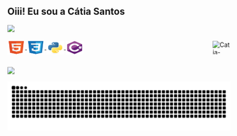 ## Oiii! Eu sou a Cátia Santos
 <div>
  <a href="https://github.com/CatiaSNT">
  <img height="180em" src="https://github-readme-stats.vercel.app/api?username=CatiaSNT&show_icons=true&theme=dracula&include_all_commits=true&count_private=true"/>

</div>
<div style="display: inline_block"><br>
 
  <img align="center" alt="Catia-HTML" height="30" width="40" src="https://raw.githubusercontent.com/devicons/devicon/master/icons/html5/html5-original.svg">
  <img align="center" alt="Catia-CSS" height="30" width="40" src="https://raw.githubusercontent.com/devicons/devicon/master/icons/css3/css3-original.svg">
  <img align="center" alt="Catia-Python" height="30" width="40" src="https://raw.githubusercontent.com/devicons/devicon/master/icons/python/python-original.svg">
  <img align="center" alt="Catia-Csharp" height="30" width="40" src="https://raw.githubusercontent.com/devicons/devicon/master/icons/csharp/csharp-original.svg">
  <img align="right" alt="Catia-yoda" height="30" width="40" src="https://cdn.discordapp.com/attachments/810214941222895689/871820334234476594/download20210801192238.png">
</div>

 
##
 
 <div>
  
  <a href="https://instagram.com/_catiaa_santos_" target="_blank"><img src="https://img.shields.io/badge/-Instagram-%23E4405F?style=for-the-badge&logo=instagram&logoColor=white" target="_blank"></a>
 </div>
<div> 
 


  ![Snake animation](https://github.com/CatiaSNT/CatiaSNT/blob/output/github-contribution-grid-snake.svg)
 
</div>


